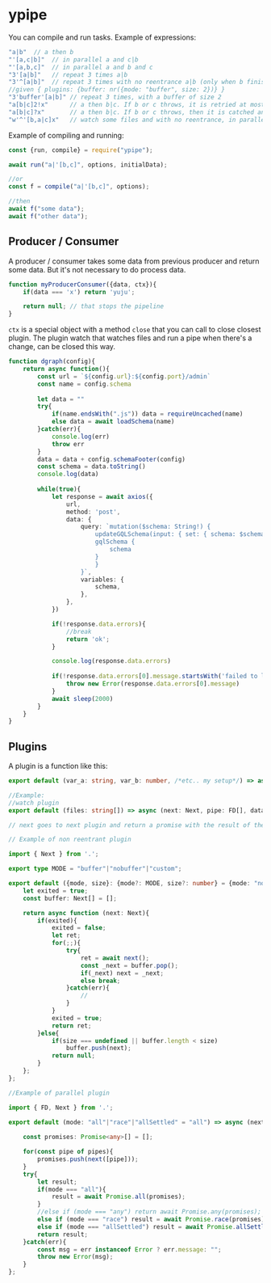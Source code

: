 # ypipe

You can compile and run tasks. Example of expressions:

```ts
"a|b"  // a then b
"'[a,c|b]"  // in parallel a and c|b
"'[a,b,c]"  // in parallel a and b and c
"3'[a|b]"   // repeat 3 times a|b
"3'^[a|b]"  // repeat 3 times with no reentrance a|b (only when b finishes then can be other execution. Default mode is no buffer)
//given { plugins: {buffer: nr({mode: "buffer", size: 2})} }
"3'buffer'[a|b]" // repeat 3 times, with a buffer of size 2
"a[b|c]2!x"      // a then b|c. If b or c throws, it is retried at most two times or the error is thrown. If no error is thrown, then x
"a[b|c]?x"       // a then b|c. If b or c throws, then it is catched and null is go through the pipe
"w'^'[b,a|c]x"   // watch some files and with no reentrance, in parallel b and a|c. When finishes x (x is passed an array of values [result of b, result of c])
```

Example of compiling and running:

```ts
const {run, compile} = require("ypipe");

await run("a|'[b,c]", options, initialData);

//or
const f = compile("a|'[b,c]", options);

//then
await f("some data");
await f("other data");
```

## Producer / Consumer

A producer / consumer takes some data from previous producer and return some data. But it's not necessary to do process data.

```ts
function myProducerConsumer({data, ctx}){
    if(data === 'x') return 'yuju';

    return null; // that stops the pipeline
}
```

```ctx``` is a special object with a method ```close``` that you can call to close closest plugin. The plugin watch that watches files and run a pipe when there's a change, can be closed this way.

```ts
function dgraph(config){
    return async function(){
        const url = `${config.url}:${config.port}/admin`
        const name = config.schema
        
        let data = ""
        try{
            if(name.endsWith(".js")) data = requireUncached(name)
            else data = await loadSchema(name)
        }catch(err){
            console.log(err)
            throw err
        }
        data = data + config.schemaFooter(config)
        const schema = data.toString()
        console.log(data)
        
        while(true){       
            let response = await axios({
                url,
                method: 'post',
                data: {
                    query: `mutation($schema: String!) {
                        updateGQLSchema(input: { set: { schema: $schema } }) {
                        gqlSchema {
                            schema
                        }
                        }
                    }`,
                    variables: {
                        schema,
                    },
                },
            })

            if(!response.data.errors){
                //break
                return 'ok';
            }

            console.log(response.data.errors)
            
            if(!response.data.errors[0].message.startsWith('failed to lazy-load GraphQLschema')){                
                throw new Error(response.data.errors[0].message)
            }
            await sleep(2000)
        }
    }
}
```


## Plugins

A plugin is a function like this:

```ts
export default (var_a: string, var_b: number, /*etc.. my setup*/) => async (next: Next, pipe: FD[], data: Data ) => {

//Example:
//watch plugin
export default (files: string[]) => async (next: Next, pipe: FD[], data: Data ) => {

// next goes to next plugin and return a promise with the result of the pipeline of producer/consumers. If the plugin is complex like parallel, you will need de array of pipes passed to the plugin, and maybe the data in that moment of the pipeline
```

```ts
// Example of non reentrant plugin

import { Next } from '.';

export type MODE = "buffer"|"nobuffer"|"custom";

export default ({mode, size}: {mode?: MODE, size?: number} = {mode: "nobuffer"}) => {
    let exited = true;
    const buffer: Next[] = [];

    return async function (next: Next){
        if(exited){
            exited = false;
            let ret;
            for(;;){
                try{
                    ret = await next();
                    const _next = buffer.pop();
                    if(_next) next = _next;
                    else break;
                }catch(err){
                    //
                }
            }
            exited = true;
            return ret;
        }else{
            if(size === undefined || buffer.length < size)
                buffer.push(next);
            return null;
        }
    };
}; 
```

```ts
//Example of parallel plugin

import { FD, Next } from '.';

export default (mode: "all"|"race"|"allSettled" = "all") => async (next: Next, pipes: FD[]) => {
    
    const promises: Promise<any>[] = [];   

    for(const pipe of pipes){
        promises.push(next([pipe]));
    }
    try{
        let result;
        if(mode === "all"){
            result = await Promise.all(promises);
        } 
        //else if (mode === "any") return await Promise.any(promises);
        else if (mode === "race") result = await Promise.race(promises);
        else if (mode === "allSettled") result = await Promise.allSettled(promises);
        return result;
    }catch(err){
        const msg = err instanceof Error ? err.message: "";
        throw new Error(msg);
    }
};
```